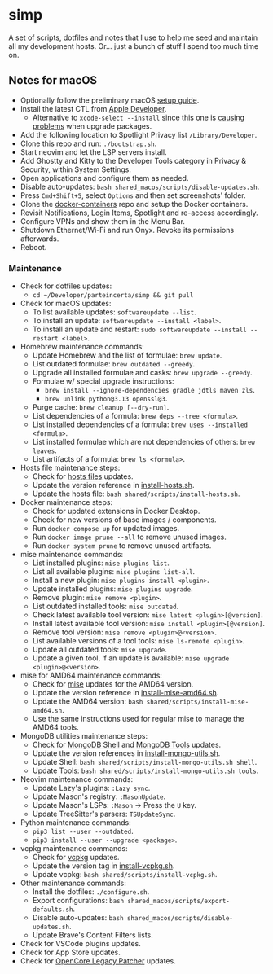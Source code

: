 # simp
A set of scripts, dotfiles and notes that I use to help me seed and maintain all
my development hosts. Or... just a bunch of stuff I spend too much time on.

## Notes for macOS
- Optionally follow the preliminary macOS [setup guide](macos/README.md).
- Install the latest CTL from [Apple Developer][macos-notes-01].
  - Alternative to `xcode-select --install` since this one is
    [causing problems][macos-notes-02] when upgrade packages.
- Add the following location to Spotlight Privacy list `/Library/Developer`.
- Clone this repo and run: `./bootstrap.sh`.
- Start neovim and let the LSP servers install.
- Add Ghostty and Kitty to the Developer Tools category in Privacy & Security,
  within System Settings.
- Open applications and configure them as needed.
- Disable auto-updates: `bash shared_macos/scripts/disable-updates.sh`.
- Press `Cmd+Shift+5`, select `Options` and then set screenshots' folder.
- Clone the [docker-containers][macos-notes-03]
  repo and setup the Docker containers.
- Revisit Notifications, Login Items, Spotlight and re-access accordingly.
- Configure VPNs and show them in the Menu Bar.
- Shutdown Ethernet/Wi-Fi and run Onyx. Revoke its permissions afterwards.
- Reboot.

[macos-notes-01]: https://developer.apple.com/download/all/
[macos-notes-02]: https://github.com/orgs/Homebrew/discussions/5723#discussioncomment-11185411
[macos-notes-03]: https://github.com/parteincerta/docker-containers

### Maintenance
- Check for dotfiles updates:
  * `cd ~/Developer/parteincerta/simp && git pull`
- Check for macOS updates:
  * To list available updates: `softwareupdate --list`.
  * To install an update: `softwareupdate --install <label>`.
  * To install an update and restart: `sudo softwareupdate --install --restart <label>`.
- Homebrew maintenance commands:
  * Update Homebrew and the list of formulae: `brew update`.
  * List outdated formulae: `brew outdated --greedy`.
  * Upgrade all installed formulae and casks: `brew upgrade --greedy`.
  * Formulae w/ special upgrade instructions:
    * `brew install --ignore-dependencies gradle jdtls maven zls`.
    * `brew unlink python@3.13 openssl@3`.
  * Purge cache: `brew cleanup [--dry-run]`.
  * List dependencies of a formula: `brew deps --tree <formula>`.
  * List installed dependencies of a formula: `brew uses --installed <formula>`.
  * List installed formulae which are not dependencies of others: `brew leaves`.
  * List artifacts of a formula: `brew ls <formula>`.
- Hosts file maintenance steps:
  * Check for [hosts files][macos-maintenance-01] updates.
  * Update the version reference in
    [install-hosts.sh](shared/scripts/install-hosts.sh).
  * Update the hosts file: `bash shared/scripts/install-hosts.sh`.
- Docker maintenance steps:
	- Check for updated extensions in Docker Desktop.
	- Check for new versions of base images / components.
	- Run `docker compose up` for updated images.
	- Run `docker image prune --all` to remove unused images.
	- Run `docker system prune` to remove unused artifacts.
- mise maintenance commands:
  * List installed plugins: `mise plugins list`.
  * List all available plugins: `mise plugins list-all`.
  * Install a new plugin: `mise plugins install <plugin>`.
  * Update installed plugins: `mise plugins upgrade`.
  * Remove plugin: `mise remove <plugin>`.
  * List outdated installed tools: `mise outdated`.
  * Check latest available tool version: `mise latest <plugin>[@version]`.
  * Install latest available tool version: `mise install <plugin>[@version]`.
  * Remove tool version: `mise remove <plugin>@<version>`.
  * List available versions of a tool tools: `mise ls-remote <plugin>`.
  * Update all outdated tools: `mise upgrade`.
  * Update a given tool, if an update is available: `mise upgrade <plugin>@<version>`.
- mise for AMD64 maintenance commands:
  * Check for [mise][macos-maintenance-05] updates for the AMD64 version.
  * Update the version reference in
    [install-mise-amd64.sh](shared/scripts/install-mise-amd64.sh).
  * Update the AMD64 version: `bash shared/scripts/install-mise-amd64.sh`.
  * Use the same instructions used for regular mise to manage the AMD64 tools.
- MongoDB utilities maintenance steps:
  * Check for [MongoDB Shell][macos-maintenance-02] and
    [MongoDB Tools][macos-maintenance-03] updates.
  * Update the version references in
    [install-mongo-utils.sh](shared/scripts/install-mongo-utils.sh).
  * Update Shell: `bash shared/scripts/install-mongo-utils.sh shell`.
  * Update Tools: `bash shared/scripts/install-mongo-utils.sh tools`.
- Neovim maintenance commands:
  * Update Lazy's plugins: `:Lazy sync`.
  * Update Mason's registry: `:MasonUpdate`.
  * Update Mason's LSPs: `:Mason` -> Press the `U` key.
  * Update TreeSitter's parsers: `TSUpdateSync`.
- Python maintenance commands:
  * `pip3 list --user --outdated`.
  * `pip3 install --user --upgrade <package>`.
- vcpkg maintenance commands:
  * Check for [vcpkg][macos-maintenance-06] updates.
  * Update the version tag in [install-vcpkg.sh](shared/scripts/install-vcpkg.sh).
  * Update vcpkg: `bash shared/scripts/install-vcpkg.sh`.
- Other maintenance commands:
  * Install the dotfiles: `./configure.sh`.
  * Export configurations: `bash shared_macos/scripts/export-defaults.sh`.
  * Disable auto-updates: `bash shared_macos/scripts/disable-updates.sh`.
  * Update Brave's Content Filters lists.
- Check for VSCode plugins updates.
- Check for App Store updates.
- Check for [OpenCore Legacy Patcher][macos-maintenance-04] updates.

[macos-maintenance-01]: https://github.com/StevenBlack/hosts/releases
[macos-maintenance-02]: https://github.com/mongodb-js/mongosh/releases
[macos-maintenance-03]: https://github.com/mongodb/mongo-tools/tags
[macos-maintenance-04]: https://github.com/dortania/OpenCore-Legacy-Patcher/releases
[macos-maintenance-05]: https://github.com/jdx/mise/releases
[macos-maintenance-06]: https://github.com/microsoft/vcpkg/releases
